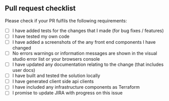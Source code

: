 ## Pull request checklist

Please check if your PR fulfils the following requirements:

- [ ] I have added tests for the changes that I made (for bug fixes / features)
- [ ] I have tested my own code
- [ ] I have added a screenshots of the any front end components I have changed
- [ ] No errors warnings or information messages are shown in the visual studio error list or your browsers console
- [ ] I have updated any documentation relating to the change (that includes user docs)
- [ ] I have built and tested the solution locally
- [ ] I have generated client side api clients
- [ ] I have included any infrastructure components as Terraform
- [ ] I promise to update JIRA with progress on this issue

